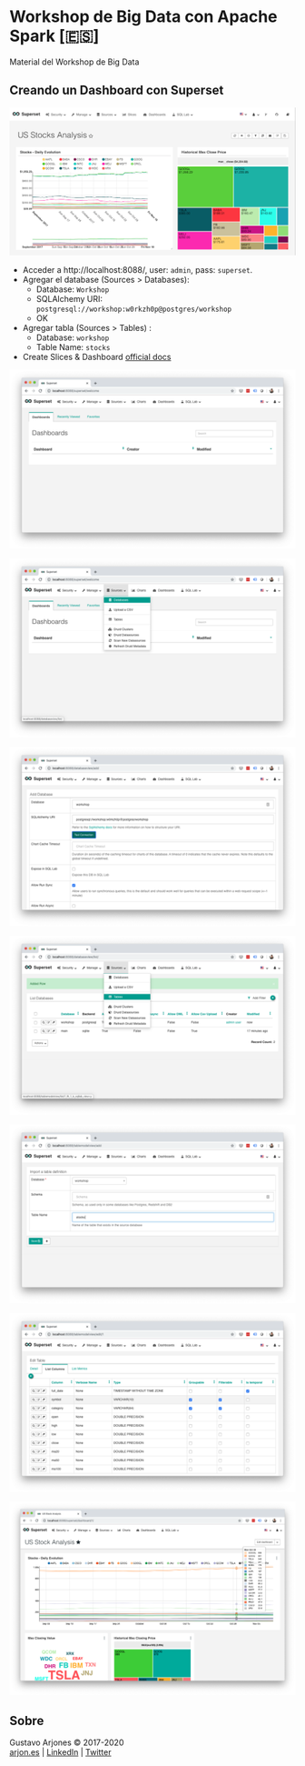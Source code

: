 # Workshop de Big Data con Apache Spark [🇪🇸]
Material del Workshop de Big Data

## Creando un Dashboard con Superset

![Superset Dashboard Example](./images/superset.png)

* Acceder a http://localhost:8088/, user: `admin`, pass: `superset`.
* Agregar el database (Sources > Databases):
  - Database: `Workshop`
  - SQLAlchemy URI: `postgresql://workshop:w0rkzh0p@postgres/workshop`
  - OK
* Agregar tabla (Sources > Tables) :
  - Database: `workshop`
  - Table Name: `stocks`
* Create Slices & Dashboard [official docs](https://superset.incubator.apache.org/tutorial.html#creating-a-slice-and-dashboard)

![](images/ss-01.png)

![](images/ss-02.png)

![](images/ss-03.png)

![](images/ss-04.png)

![](images/ss-05.png)

![](images/ss-06.png)

![](images/ss-07.png)


## Sobre
Gustavo Arjones &copy; 2017-2020  
[arjon.es](https://arjon.es) | [LinkedIn](http://linkedin.com/in/arjones/) | [Twitter](https://twitter.com/arjones)
